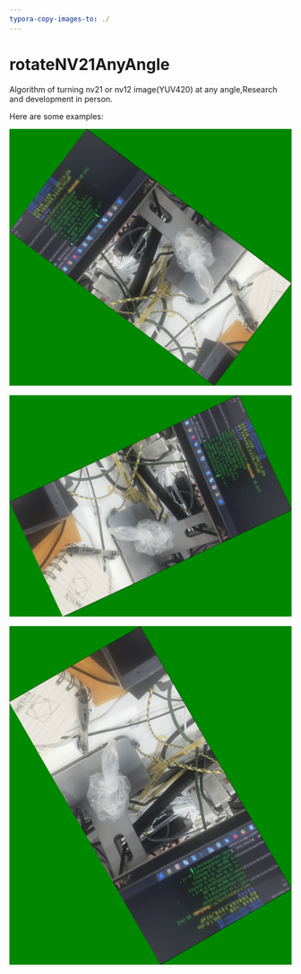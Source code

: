 ```yaml
---
typora-copy-images-to: ./
---
```


# rotateNV21AnyAngle
Algorithm of turning nv21 or nv12 image(YUV420) at any angle,Research and development in person.



Here are some examples:

![37degree](https://github.com/cjzjolly/rotateNV21AnyAngle/blob/main/37degree.png)


![155degree](https://github.com/cjzjolly/rotateNV21AnyAngle/blob/main/155degree.jpg)



![240degree](https://github.com/cjzjolly/rotateNV21AnyAngle/blob/main/240degree.jpg)

